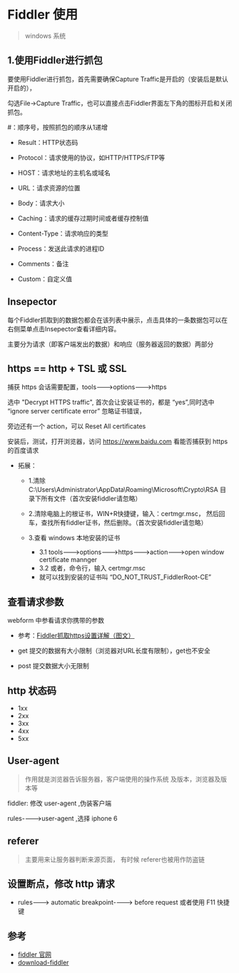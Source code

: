 # Fiddler 使用


>windows 系统

## 1.使用Fiddler进行抓包

要使用Fiddler进行抓包，首先需要确保Capture Traffic是开启的（安装后是默认开启的），

勾选File->Capture Traffic，也可以直接点击Fiddler界面左下角的图标开启和关闭抓包。

#：顺序号，按照抓包的顺序从1递增

- Result：HTTP状态码　　　　　　

- Protocol：请求使用的协议，如HTTP/HTTPS/FTP等

- HOST：请求地址的主机名或域名

- URL：请求资源的位置

- Body：请求大小

- Caching：请求的缓存过期时间或者缓存控制值

- Content-Type：请求响应的类型

- Process：发送此请求的进程ID

- Comments：备注 

- Custom：自定义值

## Insepector

每个Fiddler抓取到的数据包都会在该列表中展示，点击具体的一条数据包可以在右侧菜单点击Insepector查看详细内容。

主要分为请求（即客户端发出的数据）和响应（服务器返回的数据）两部分

## https == http + TSL 或 SSL

捕获 https 会话需要配置，tools--->options--->https

选中 "Decrypt HTTPS traffic", 首次会让安装证书的，都是 “yes”,同时选中 “ignore server certificate error” 忽略证书错误，

旁边还有一个 action，可以 Reset All certificates

安装后，测试，打开浏览器，访问 https://www.baidu.com 看能否捕获到 https 的百度请求


- 拓展：

  - 1.清除C:\Users\Administrator\AppData\Roaming\Microsoft\Crypto\RSA 目录下所有文件（首次安装fiddler请忽略）

  - 2.清除电脑上的根证书，WIN+R快捷键，输入：certmgr.msc， 然后回车，查找所有fiddler证书，然后删除。（首次安装fiddler请忽略）

  - 3.查看 windows 本地安装的证书
    - 3.1 tools--->options--->https--->action--->open window certificate mannger
    - 3.2 或者，命令行，输入 certmgr.msc
    - 就可以找到安装的证书叫 “DO_NOT_TRUST_FiddlerRoot-CE”


## 查看请求参数

webform 中参看请求你携带的参数
    

- 参考：[Fiddler抓取https设置详解（图文）](https://www.cnblogs.com/joshua317/p/8670923.html)

- get 提交的数据有大小限制（浏览器对URL长度有限制），get也不安全
- post 提交数据大小无限制



## http 状态码

- 1xx
- 2xx
- 3xx
- 4xx
- 5xx


## User-agent

>作用就是浏览器告诉服务器，客户端使用的操作系统 及版本，浏览器及版本等

fiddler: 修改 user-agent ,伪装客户端

rules---->user-agent ,选择 iphone 6



## referer
>主要用来让服务器判断来源页面，
有时候 referer也被用作防盗链

## 设置断点，修改 http 请求

- rules---> automatic breakpoint----> before request 或者使用 F11 快捷键



## 参考
- [fiddler 官网](https://www.telerik.com/fiddler)
- [download-fiddler](https://www.telerik.com/download/fiddler)
